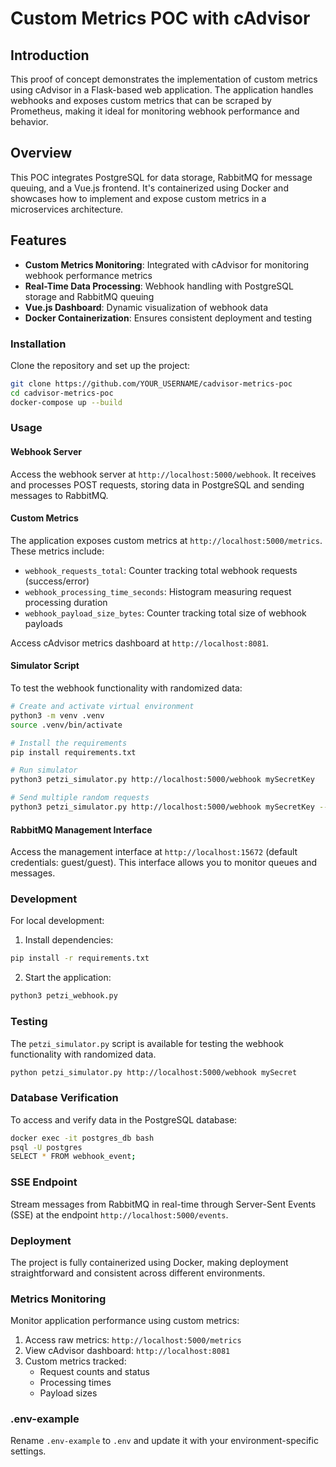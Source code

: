 # Custom Metrics POC with cAdvisor

## Introduction

This proof of concept demonstrates the implementation of custom metrics using cAdvisor in a Flask-based web application. The application handles webhooks and exposes custom metrics that can be scraped by Prometheus, making it ideal for monitoring webhook performance and behavior.

## Overview

This POC integrates PostgreSQL for data storage, RabbitMQ for message queuing, and a Vue.js frontend. It's containerized using Docker and showcases how to implement and expose custom metrics in a microservices architecture.

## Features

- **Custom Metrics Monitoring**: Integrated with cAdvisor for monitoring webhook performance metrics
- **Real-Time Data Processing**: Webhook handling with PostgreSQL storage and RabbitMQ queuing
- **Vue.js Dashboard**: Dynamic visualization of webhook data
- **Docker Containerization**: Ensures consistent deployment and testing

### Installation

Clone the repository and set up the project:

```sh
git clone https://github.com/YOUR_USERNAME/cadvisor-metrics-poc
cd cadvisor-metrics-poc
docker-compose up --build
```

### Usage

#### Webhook Server

Access the webhook server at `http://localhost:5000/webhook`. It receives and processes POST requests, storing data in PostgreSQL and sending messages to RabbitMQ.

#### Custom Metrics

The application exposes custom metrics at `http://localhost:5000/metrics`. These metrics include:

- `webhook_requests_total`: Counter tracking total webhook requests (success/error)
- `webhook_processing_time_seconds`: Histogram measuring request processing duration
- `webhook_payload_size_bytes`: Counter tracking total size of webhook payloads

Access cAdvisor metrics dashboard at `http://localhost:8081`.

#### Simulator Script

To test the webhook functionality with randomized data:

```sh
# Create and activate virtual environment
python3 -m venv .venv
source .venv/bin/activate

# Install the requirements
pip install requirements.txt

# Run simulator
python3 petzi_simulator.py http://localhost:5000/webhook mySecretKey

# Send multiple random requests
python3 petzi_simulator.py http://localhost:5000/webhook mySecretKey --count 5
```

#### RabbitMQ Management Interface

Access the management interface at `http://localhost:15672` (default credentials: guest/guest). This interface allows you to monitor queues and messages.

### Development

For local development:

1. Install dependencies:

```sh
pip install -r requirements.txt
```

2. Start the application:

```sh
python3 petzi_webhook.py
```

### Testing

The `petzi_simulator.py` script is available for testing the webhook functionality with randomized data.

```sh
python petzi_simulator.py http://localhost:5000/webhook mySecret
```

### Database Verification

To access and verify data in the PostgreSQL database:

```sh
docker exec -it postgres_db bash
psql -U postgres
SELECT * FROM webhook_event;
```

### SSE Endpoint

Stream messages from RabbitMQ in real-time through Server-Sent Events (SSE) at the endpoint `http://localhost:5000/events`.

### Deployment

The project is fully containerized using Docker, making deployment straightforward and consistent across different environments.

### Metrics Monitoring

Monitor application performance using custom metrics:

1. Access raw metrics: `http://localhost:5000/metrics`
2. View cAdvisor dashboard: `http://localhost:8081`
3. Custom metrics tracked:
   - Request counts and status
   - Processing times
   - Payload sizes

### .env-example

Rename `.env-example` to `.env` and update it with your environment-specific settings.
